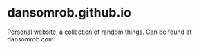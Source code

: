 # dansomrob.github.io
Personal website, a collection of random things. Can be found at dansomrob.com
